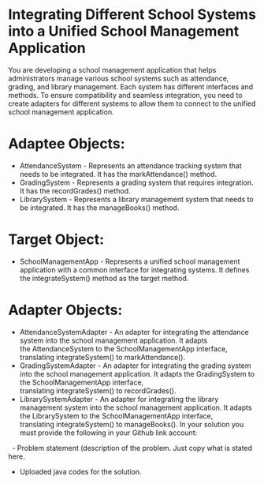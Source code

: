 # Integrating Different School Systems into a Unified School Management Application
You are developing a school management application that helps administrators manage various school systems such as attendance, grading, and library management. Each system has different interfaces and methods. To ensure compatibility and seamless integration, you need to create adapters for different systems to allow them to connect to the unified school management application.

# Adaptee Objects:
- AttendanceSystem - Represents an attendance tracking system that needs to be integrated. It has the markAttendance() method.
- GradingSystem - Represents a grading system that requires integration. It has the recordGrades() method.
- LibrarySystem - Represents a library management system that needs to be integrated. It has the manageBooks() method.
# Target Object:
- SchoolManagementApp - Represents a unified school management application with a common interface for integrating systems. It defines the integrateSystem() method as the target method.
# Adapter Objects:
- AttendanceSystemAdapter - An adapter for integrating the attendance system into the school management application. It adapts the AttendanceSystem to the SchoolManagementApp interface, translating integrateSystem() to markAttendance().
- GradingSystemAdapter - An adapter for integrating the grading system into the school management application. It adapts the GradingSystem to the SchoolManagementApp interface, translating integrateSystem() to recordGrades().
- LibrarySystemAdapter - An adapter for integrating the library management system into the school management application. It adapts the LibrarySystem to the SchoolManagementApp interface, translating integrateSystem() to manageBooks().
In your solution you must provide the following in your Github link account:

  - Problem statement (description of the problem. Just copy what is stated here.
  - Uploaded java codes for the solution.
